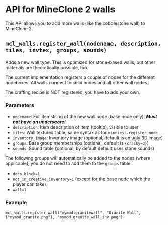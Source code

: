 # API for MineClone 2 walls

This API allows you to add more walls (like the cobblestone wall) to MineClone 2.

## `mcl_walls.register_wall(nodename, description, tiles, invtex, groups, sounds)`

Adds a new wall type. This is optimized for stone-based walls, but other materials are theoretically possible, too.

The current implementation registers a couple of nodes for the different nodeboxes.
All walls connect to solid nodes and all other wall nodes.

The crafting recipe is NOT registered, you have to add your own.

### Parameters
* `nodename`: Full itemstring of the new wall node (base node only). ***Must not have an underscore!***
* `description`: Item description of item (tooltip), visible to user
* `tiles`: Wall textures table, same syntax as for `minetest.register_node`
* `inventory_image`: Inventory image (optional, default is an ugly 3D image)
* `groups`: Base group memberships (optional, default is `{cracky=3}`)
* `sounds`: Sound table (optional, by default default uses stone sounds)

The following groups will automatically be added to the nodes (where applicable), you do not need to add them
to the `groups` table:

* `deco_block=1`
* `not_in_creative_inventory=1` (except for the base node which the player can take)
* `wall=1`

### Example

    mcl_walls.register_wall("mymod:granitewall", "Granite Wall", {"mymod_granite.png"}, "mymod_granite_wall_inv.png")
